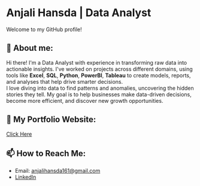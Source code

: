 # **Anjali Hansda | Data Analyst**


Welcome to my GitHub profile!  
## 📝 About me:  
Hi there! I'm a Data Analyst with experience in transforming raw data into actionable insights. I've worked on projects across different domains, using tools like **Excel**, **SQL**, **Python**, **PowerBI**, **Tableau** to create models, reports, and analyses that help drive smarter decisions.  
I love diving into data to find patterns and anomalies, uncovering the hidden stories they tell. My goal is to help businesses make data-driven decisions, become more efficient, and discover new growth opportunities.  



## 🚀 My Portfolio Website:  
[Click Here]( https://anjalihansda16.github.io/)  


## 📫 How to Reach Me:  
- Email: anjalihansda161@gmail.com
- [LinkedIn](https://www.linkedin.com/in/anjali-hansda-533a881a5/)
